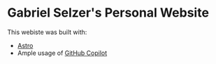 # Gabriel Selzer's Personal Website

This webiste was built with:
* [Astro](https://astro.build/)
* Ample usage of [GitHub Copilot](https://github.com/features/copilot)
